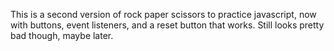 This is a second version of rock paper scissors to practice javascript, now with buttons, event listeners, and a reset button that works. Still looks pretty bad though, maybe later.  